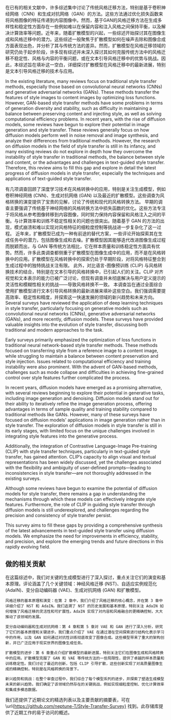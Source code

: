 在已有的相关文献中，许多综述集中讨论了传统风格迁移方法，特别是基于卷积神经网络（CNN）和生成对抗网络（GAN）的方法。这些方法通过优化损失函数来将风格图像的特征传递到内容图像中。然而，基于GAN的风格迁移方法在生成多样性和稳定性方面存在一些例如难以在保留内容和注入风格之间保持平衡，以及解决计算效率等问题。近年来，随着扩散模型的兴起，一些综述开始探讨其在图像生成和风格迁移中的潜力。这些综述一般聚焦于扩散模型如何在噪声去除和图像合成方面表现出色，并分析了其与传统方法的差异。然而，扩散模型在风格迁移领域的研究仍处于起步阶段，许多现有综述并未深入探讨其如何克服传统方法中的风格迁移不稳定性、风格与内容的平衡问题，或在文本引导风格迁移中的优势与挑战。因此，本综述旨在填补这一空白，详细探讨扩散模型在风格迁移中的最新进展，特别是文本引导风格迁移的技术与应用。

  In the existing literature, many reviews focus on traditional style transfer methods, especially those based on convolutional neural networks (CNNs) and generative adversarial networks (GANs). These methods transfer the features of style images to content images by optimizing loss functions. However, GAN-based style transfer methods have some problems in terms of generation diversity and stability, such as difficulty in maintaining a balance between preserving content and injecting style, as well as solving computational efficiency problems. In recent years, with the rise of diffusion models, some reviews have begun to explore their potential in image generation and style transfer. These reviews generally focus on how diffusion models perform well in noise removal and image synthesis, and analyze their differences from traditional methods. However, the research on diffusion models in the field of style transfer is still in its infancy, and many existing reviews do not explore in depth how they overcome the instability of style transfer in traditional methods, the balance between style and content, or the advantages and challenges in text-guided style transfer. Therefore, this review aims to fill this gap and explore in detail the latest progress of diffusion models in style transfer, especially the techniques and applications of text-guided style transfer.


有几项调查回顾了深度学习技术在风格转换中的应用，特别是关注生成模型，例如卷积神经网络 (CNN)、生成对抗网络 (GAN) 以及最近的扩散模型。这些调查为风格转换的演变提供了宝贵的见解，讨论了传统和现代的风格转换方法。 早期的调查主要强调了传统基于神经网络的风格转换方法中损失函数的优化。这些方法专注于将风格从参考图像转移到内容图像，同时努力保持内容保留和风格注入之间的平衡。与计算效率和训练不稳定性相关的问题也很突出。随着基于 GAN 的方法的出现，模式崩溃和难以实现对风格特征的细粒度控制等挑战进一步复杂化了这一过程。 近年来，扩散模型已成为一种有前途的替代方案，一些评论开始探索其在生成任务中的潜力，包括图像生成和去噪。扩散模型因其能够迭代改进图像生成过程而脱颖而出，与 GAN 等传统方法相比，它在样本质量和训练稳定性方面具有优势。然而，许多此类调查都侧重于扩散模型在图像生成中的应用，而不是在风格转换中的应用。扩散模型在风格转换中的探索仍处于早期阶段，对将风格特征整合到生成过程中的独特挑战关注有限。 此外，对比语言-图像预训练 (CLIP) 与风格转换技术的结合，特别是在文本引导的风格转换中，已引起人们的关注。CLIP 对齐视觉和文本表示的能力已被广泛讨论，但现有调查并未彻底解决与用户定义提示的灵活性和模糊性相关的挑战——导致风格转换不一致。 本调查旨在通过全面综合使用扩散模型进行文本引导风格转​​换的最新进展来填补这些空白。我们强调需要提高效率、稳定性和精度，并探索这一快速发展的领域的新兴趋势和未来方向。
Several surveys have reviewed the application of deep learning techniques in style transfer, particularly focusing on generative models such as convolutional neural networks (CNNs), generative adversarial networks (GANs), and more recently, diffusion models. These surveys have provided valuable insights into the evolution of style transfer, discussing both traditional and modern approaches to the task.

Early surveys primarily emphasized the optimization of loss functions in traditional neural network-based style transfer methods. These methods focused on transferring style from a reference image to a content image, while struggling to maintain a balance between content preservation and style injection. Issues related to computational efficiency and training instability were also prominent. With the advent of GAN-based methods, challenges such as mode collapse and difficulties in achieving fine-grained control over style features further complicated the process.

In recent years, diffusion models have emerged as a promising alternative, with several reviews beginning to explore their potential in generative tasks, including image generation and denoising. Diffusion models stand out for their ability to iteratively refine the image generation process, offering advantages in terms of sample quality and training stability compared to traditional methods like GANs. However, many of these surveys have focused on diffusion models' applications in image generation rather than in style transfer. The exploration of diffusion models in style transfer is still in its early stages, with limited focus on the unique challenges involved in integrating style features into the generative process.

Additionally, the integration of Contrastive Language-Image Pre-training (CLIP) with style transfer techniques, particularly in text-guided style transfer, has gained attention. CLIP’s capacity to align visual and textual representations has been widely discussed, yet the challenges associated with the flexibility and ambiguity of user-defined prompts—leading to inconsistencies in style transfer—are not thoroughly addressed in the existing surveys.

Although some reviews have begun to examine the potential of diffusion models for style transfer, there remains a gap in understanding the mechanisms through which these models can effectively integrate style features. Furthermore, the role of CLIP in guiding style transfer through diffusion models is still underexplored, and challenges regarding the precision and consistency of style transfer persist.

This survey aims to fill these gaps by providing a comprehensive synthesis of the latest advancements in text-guided style transfer using diffusion models. We emphasize the need for improvements in efficiency, stability, and precision, and explore the emerging trends and future directions in this rapidly evolving field.





## 做的相关贡献

在这篇综述中，我们对关键的生成模型进行了深入探讨，重点关注它们的演变和基本原理。评论涵盖了几个关键领域：神经风格迁移 (NST)、自适应实例规范化 (AdaIN)、变分自动编码器 (VAE)、生成对抗网络 (GAN) 和扩散模型。

	风格迁移的基本原理和演变：在第 2 章中，我们介绍了风格迁移的核心概念，并在第 3 章中详细介绍了 NST 和 AdaIN。我们追溯了 NST 的历史发展和基本原理，特别关注 AdaIN 如何增强了风格迁移的灵活性和可扩展性。AdaIN 实现了对内容和风格融合的更精确控制，大大推动了该领域的发展。

	变分自动编码器和生成对抗网络：第 4 章和第 5 章对 VAE 和 GAN 进行了深入分析，研究了它们的基本原理和关键进步。我们重点介绍了 VAE 在通过潜在空间探索进行结构化表示学习中的作用，以及 GAN 如何通过对抗性训练彻底改变了图像合成。这些模型带来了重大的架构创新，并已广泛应用于现实世界的图像生成任务。

	扩散模型的进步：第 6 章重点介绍扩散模型的最新进展，特别关注它们在图像生成和风格转换中的应用。扩散模型克服了 GAN 和 VAE 等传统方法的一些局限性，提供了卓越的样本质量和训练稳定性。我们讨论了最近的创新，包括 CLIP 引导扩散，这些创新实现了对高质量图像生成的精确控制，特别是在风格转换的背景下。

	新兴趋势和挑战：在整个审查过程中，我们综合了每个模型系列的进步，并探索了塑造生成模型未来的新兴趋势。我们确定了该领域仍然存在的关键挑战，例如实现细粒度控制、优化计算效率和集成多模态数据。

我们还提供了近期论文的精选列表以及主要贡献的摘要表，可在 \url{https://github.com/neptune-T/Style-Transfer-Survey} 找到。此存储库提供了近期工作的易于访问的概述。